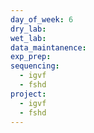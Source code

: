 ```yaml
---
day_of_week: 6
dry_lab: 
wet_lab: 
data_maintanence: 
exp_prep: 
sequencing:
  - igvf
  - fshd
project:
  - igvf
  - fshd
---
```

